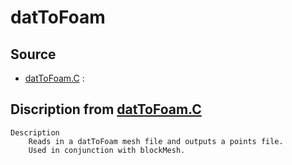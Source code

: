 # datToFoam

## Source

- [datToFoam.C](datToFoam.C) : 


## Discription from [datToFoam.C](datToFoam.C)

```
Description
    Reads in a datToFoam mesh file and outputs a points file.
    Used in conjunction with blockMesh.


```

